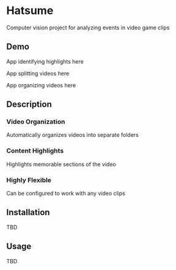 # Hatsume

Computer vision project for analyzing events in video game clips

## Demo

App identifying highlights here

App splitting videos here

App organizing videos here


## Description

### Video Organization

Automatically organizes videos into separate folders

### Content Highlights

Highlights memorable sections of the video

### Highly Flexible

Can be configured to work with any video clips

## Installation

TBD

## Usage

TBD
